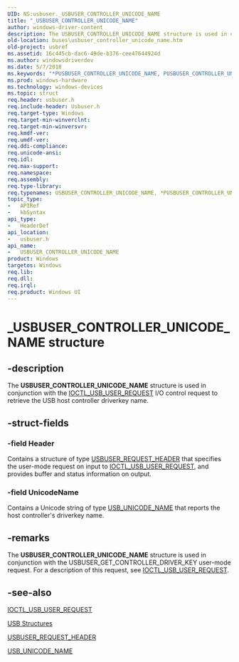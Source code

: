```yaml
---
UID: NS:usbuser._USBUSER_CONTROLLER_UNICODE_NAME
title: "_USBUSER_CONTROLLER_UNICODE_NAME"
author: windows-driver-content
description: The USBUSER_CONTROLLER_UNICODE_NAME structure is used in conjunction with the IOCTL_USB_USER_REQUEST I/O control request to retrieve the USB host controller driverkey name.
old-location: buses\usbuser_controller_unicode_name.htm
old-project: usbref
ms.assetid: 16c445cb-dac6-49de-b376-cee47644924d
ms.author: windowsdriverdev
ms.date: 5/7/2018
ms.keywords: "*PUSBUSER_CONTROLLER_UNICODE_NAME, PUSBUSER_CONTROLLER_UNICODE_NAME, PUSBUSER_CONTROLLER_UNICODE_NAME structure pointer [Buses], USBUSER_CONTROLLER_UNICODE_NAME, USBUSER_CONTROLLER_UNICODE_NAME structure [Buses], _USBUSER_CONTROLLER_UNICODE_NAME, buses.usbuser_controller_unicode_name, usbstrct_c2cd9d6c-f92a-4478-9e4b-bf71ff834888.xml, usbuser/PUSBUSER_CONTROLLER_UNICODE_NAME, usbuser/USBUSER_CONTROLLER_UNICODE_NAME"
ms.prod: windows-hardware
ms.technology: windows-devices
ms.topic: struct
req.header: usbuser.h
req.include-header: Usbuser.h
req.target-type: Windows
req.target-min-winverclnt: 
req.target-min-winversvr: 
req.kmdf-ver: 
req.umdf-ver: 
req.ddi-compliance: 
req.unicode-ansi: 
req.idl: 
req.max-support: 
req.namespace: 
req.assembly: 
req.type-library: 
req.typenames: USBUSER_CONTROLLER_UNICODE_NAME, *PUSBUSER_CONTROLLER_UNICODE_NAME
topic_type:
-	APIRef
-	kbSyntax
api_type:
-	HeaderDef
api_location:
-	usbuser.h
api_name:
-	USBUSER_CONTROLLER_UNICODE_NAME
product: Windows
targetos: Windows
req.lib: 
req.dll: 
req.irql: 
req.product: Windows UI
---
```


# _USBUSER_CONTROLLER_UNICODE_NAME structure


## -description


The <b>USBUSER_CONTROLLER_UNICODE_NAME</b> structure is used in conjunction with the <a href="https://msdn.microsoft.com/library/windows/hardware/ff537344">IOCTL_USB_USER_REQUEST</a> I/O control request to retrieve the USB host controller driverkey name.


## -struct-fields




### -field Header

Contains a structure of type <a href="https://msdn.microsoft.com/library/windows/hardware/ff539187">USBUSER_REQUEST_HEADER</a> that specifies the user-mode request on input to <a href="https://msdn.microsoft.com/library/windows/hardware/ff537344">IOCTL_USB_USER_REQUEST</a>, and provides buffer and status information on output.


### -field UnicodeName

Contains a Unicode string of type <a href="https://msdn.microsoft.com/library/windows/hardware/ff540168">USB_UNICODE_NAME</a> that reports the host controller's driverkey name.


## -remarks



The <b>USBUSER_CONTROLLER_UNICODE_NAME</b> structure is used in conjunction with the USBUSER_GET_CONTROLLER_DRIVER_KEY user-mode request. For a description of this request, see <a href="https://msdn.microsoft.com/library/windows/hardware/ff537344">IOCTL_USB_USER_REQUEST</a>.




## -see-also




<a href="https://msdn.microsoft.com/library/windows/hardware/ff537344">IOCTL_USB_USER_REQUEST</a>



<a href="https://msdn.microsoft.com/library/windows/hardware/ff540160">USB Structures</a>



<a href="https://msdn.microsoft.com/library/windows/hardware/ff539187">USBUSER_REQUEST_HEADER</a>



<a href="https://msdn.microsoft.com/library/windows/hardware/ff540168">USB_UNICODE_NAME</a>
 

 

